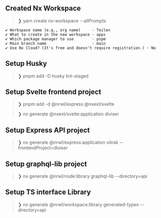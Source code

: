 ## Created Nx Workspace

> ❯ yarn create nx-workspace --allPrompts

```
✔ Workspace name (e.g., org name)     · Teilen
✔ What to create in the new workspace · apps
✔ Which package manager to use        · pnpm
✔ Main branch name                    · main
✔ Use Nx Cloud? (It's free and doesn't require registration.) · No
```

## Setup Husky

> ❯ pnpm add -D husky lint-staged

## Setup Svelte frontend project

> ❯ pnpm add -d @nrwl/express @nxext/svelte

> ❯ nx generate @nxext/svelte:application diviser

## Setup Express API project

> ❯ nx generate @nrwl/express:application vitrak --frontendProject=diviser

## Setup graphql-lib project

> ❯ nx generate @nrwl/node:library graphql-lib --directory=api

## Setup TS interface Library

> ❯ nx generate @nrwl/workspace:library generated-types --directory=api
